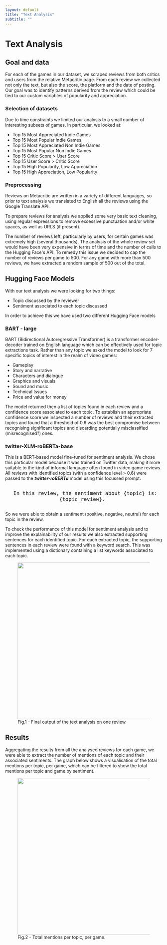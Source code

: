 ```yaml
---
layout: default
title: "Text Analysis"
subtitle: ""
---
```


<h1 class = "full-width-wrapper superH1"> Text Analysis </h1>

## Goal and data

For each of the games in our dataset, we scraped reviews from both critics and users from the relative Metacritic page. From each review we collected not only the text, but also the score, the platform and the date of posting. Our goal was to identify patterns derived from the review which could be tied to our custom variables of popularity and appreciation.

### Selection of datasets

Due to time constraints we limited our analysis to a small number of interesting subsets of games. In particular, we looked at:

<ul class = "in_text_list">
  <li> Top 15 Most Appreciated Indie Games </li>
  <li> Top 15 Most Popular Indie Games </li>
  <li> Top 15 Most Appreciated Non Indie Games </li>
  <li> Top 15 Most Popular Non Indie Games </li>
  <li> Top 15 Critic Score > User Score </li>
  <li> Top 15 User Score > Critic Score </li>
  <li> Top 15 High Popularity, Low Appreciation </li>
  <li> Top 15 High Appreciation, Low Popularity </li>
</ul>



### Preprocessing

Reviews on Metacritic are written in a variety of different languages, so prior to text analysis we translated to English all the reviews using the Google Translate API.

To prepare reviews for analysis we applied some very basic text cleaning, using regular expressions to remove excessive punctuation and/or white spaces, as well as URLS (if present).

The number of reviews left, particularly by users, for certain games was extremely high (several thousands). The analysis of the whole review set would have been very expensive in terms of time and the number of calls to the Hugging Face's API. To remedy this issue we decided to cap the number of reviews per game to 500. For any game with more than 500 reviews, we have extracted a random sample of 500 out of the total.


## Hugging Face Models

With our text analysis we were looking for two things:

<ul class = "in_text_list">
  <li> Topic discussed by the reviewer </li>
  <li> Sentiment associated to each topic discussed </li>
</ul>

In order to achieve this we have used two different Hugging Face models

### BART - large

BART (Bidirectional Autoregressive Transformer) is a transformer encoder-decoder trained on English language which can be effectively used for topic extractions task. Rather than any topic we asked the model to look for 7 specific topics of interest in the realm of video games:

<ul class = "in_text_list">
  <li> Gameplay </li>
  <li> Story and narrative </li>
  <li> Characters and dialogue </li>
  <li> Graphics and visuals </li>
  <li> Sound and music </li>
  <li> Technical Issues </li>
  <li> Price and value for money </li>
</ul>

The model returned then a list of topics found in each review and a confidence score associated to each topic. To establish an appropriate confidence score we inspected a number of reviews and their extracted topics and found that a threshold of 0.6 was the best compromise between recognising significant topics and discarding potentially misclassified (misrecognised?) ones.

### twitter-XLM-roBERTa-base
This is a BERT-based model fine-tuned for sentiment analysis. We chose this particular model because it was trained on Twitter data, making it more suitable to the kind of informal language often found in video game reviews.
All reviews with identified topics (with a confidence level > 0.6) were passed to the ***twitter-roBERTa*** model using this focussed prompt: 

<p style = "text-align: center; padding: 10px; font-size: 1.2rem;"> 
    <code> In this review, the sentiment about {topic} is: {topic_review}. </code>
</p> 

So we were able to obtain a sentiment (positive, negative, neutral) for each topic in the review.

To check the performance of this model for sentiment analysis and to improve the explainability of our results we also extracted supporting sentences for each identified topic. For each extracted topic, the supporting sentences in each review were found with a keyword search. This was implemented using a dictionary containing a list keywords associated to each topic.

<figure>
  <img src='assets/images/final output of the text analysis on one review.png' width = 500>
  <figcaption class = "figcaption_class"> Fig.1 - Final output of the text analysis on one review. </figcaption>
</figure>


## Results

Aggregating the results from all the analysed reviews for each game, we were able to extract the number of mentions of each topic and their associated sentiments.
The graph below shows a visualisation of the total mentions per topic, per game, which can be filtered to show the total mentions per topic and game by sentiment.

<figure>
  <img src='assets/images/final output of the text analysis on one review.png' width = 500>
  <figcaption class = "figcaption_class"> Fig.2 - Total mentions per topic, per game. </figcaption>
</figure>



